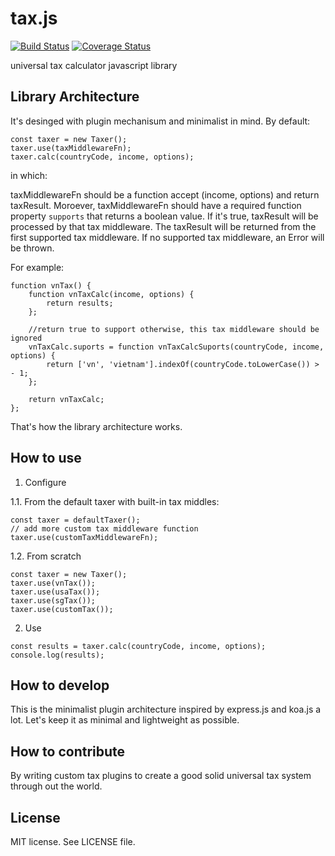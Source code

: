 tax.js
======
[![Build Status](https://travis-ci.org/teracyhq/tax.js.svg?branch=develop)](https://travis-ci.org/teracyhq/tax.js)
[![Coverage Status](https://coveralls.io/repos/github/teracyhq/tax.js/badge.svg?branch=develop)](https://coveralls.io/github/teracyhq/tax.js?branch=develop)


universal tax calculator javascript library

Library Architecture
--------------------

It's desinged with plugin mechanisum and minimalist in mind. By default:

```
const taxer = new Taxer();
taxer.use(taxMiddlewareFn);
taxer.calc(countryCode, income, options);
```

in which:

taxMiddlewareFn should be a function accept (income, options) and return taxResult.
Moroever, taxMiddlewareFn should have a required function property `supports` that returns a boolean value.
If it's true, taxResult will be processed by that tax middleware.
The taxResult will be returned from the first supported tax middleware.
If no supported tax middleware, an Error will be thrown.

For example:

```
function vnTax() {
    function vnTaxCalc(income, options) {
        return results;
    };

    //return true to support otherwise, this tax middleware should be ignored
    vnTaxCalc.suports = function vnTaxCalcSuports(countryCode, income, options) {
        return ['vn', 'vietnam'].indexOf(countryCode.toLowerCase()) > - 1;
    };

    return vnTaxCalc;
};
```

That's how the library architecture works.


How to use
----------

1. Configure

1.1. From the default taxer with built-in tax middles:

```
const taxer = defaultTaxer();
// add more custom tax middleware function
taxer.use(customTaxMiddlewareFn);
```

1.2. From scratch

```
const taxer = new Taxer();
taxer.use(vnTax());
taxer.use(usaTax());
taxer.use(sgTax());
taxer.use(customTax());
``` 

2. Use

```
const results = taxer.calc(countryCode, income, options);
console.log(results);
```


How to develop
--------------

This is the minimalist plugin architecture inspired by express.js and koa.js a lot.
Let's keep it as minimal and lightweight as possible.

How to contribute
-----------------

By writing custom tax plugins to create a good solid universal tax system through out the world.


License
-------
MIT license. See LICENSE file.
